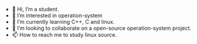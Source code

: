 - 👋 Hi, I’m a student.
- 👀 I’m interested in operation-system
- 🌱 I’m currently learning C++, C and linux.
- 💞️ I’m looking to collaborate on a open-source operation-system project.
- 📫 How to reach me to study linux source.

<!---
mrjackdong/mrjackdong is a ✨ special ✨ repository because its `README.md` (this file) appears on your GitHub profile.
You can click the Preview link to take a look at your changes.
--->
